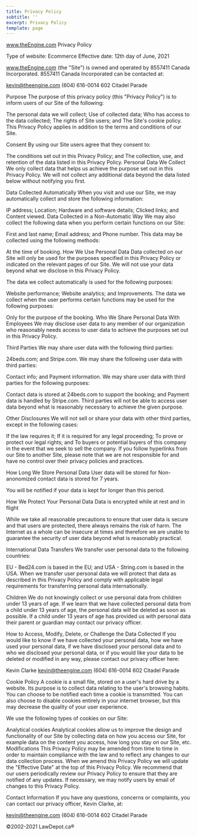 ```yaml
---
title: Privacy Policy 
subtitle: ''
excerpt: Privacy Policy
template: page
---
```


www.theEngine.com Privacy Policy

Type of website: Ecommerce
Effective date: 12th day of June, 2021

www.theEngine.com (the "Site") is owned and operated by 8557411 Canada Incorporated. 8557411 Canada Incorporated can be contacted at: 

kevin@theengine.com
(604) 616-0014
602 Citadel Parade

Purpose
The purpose of this privacy policy (this "Privacy Policy") is to inform users of our Site of the following:

The personal data we will collect;
Use of collected data;
Who has access to the data collected;
The rights of Site users; and
The Site's cookie policy.
This Privacy Policy applies in addition to the terms and conditions of our Site.

Consent
By using our Site users agree that they consent to:

The conditions set out in this Privacy Policy; and
The collection, use, and retention of the data listed in this Privacy Policy.
Personal Data We Collect
We only collect data that helps us achieve the purpose set out in this Privacy Policy. We will not collect any additional data beyond the data listed below without notifying you first.


Data Collected Automatically
When you visit and use our Site, we may automatically collect and store the following information:

IP address;
Location;
Hardware and software details;
Clicked links; and
Content viewed.
Data Collected in a Non-Automatic Way
We may also collect the following data when you perform certain functions on our Site:

First and last name;
Email address; and
Phone number.
This data may be collected using the following methods:

At the time of booking.
How We Use Personal Data
Data collected on our Site will only be used for the purposes specified in this Privacy Policy or indicated on the relevant pages of our Site. We will not use your data beyond what we disclose in this Privacy Policy.

The data we collect automatically is used for the following purposes:

Website performance;
Website analytics; and
Improvements.
The data we collect when the user performs certain functions may be used for the following purposes:

Only for the purpose of the booking.
Who We Share Personal Data With
Employees
We may disclose user data to any member of our organization who reasonably needs access to user data to achieve the purposes set out in this Privacy Policy.

Third Parties
We may share user data with the following third parties:

24beds.com; and
Stripe.com.
We may share the following user data with third parties:

Contact info; and
Payment information.
We may share user data with third parties for the following purposes:

Contact data is stored at 24beds.com to support the booking; and
Payment data is handled by Stripe.com.
Third parties will not be able to access user data beyond what is reasonably necessary to achieve the given purpose.

Other Disclosures
We will not sell or share your data with other third parties, except in the following cases:

If the law requires it;
If it is required for any legal proceeding;
To prove or protect our legal rights; and
To buyers or potential buyers of this company in the event that we seek to sell the company.
If you follow hyperlinks from our Site to another Site, please note that we are not responsible for and have no control over their privacy policies and practices.

How Long We Store Personal Data
User data will be stored for Non-anonomized contact data is stored for 7 years.

You will be notified if your data is kept for longer than this period.

How We Protect Your Personal Data
Data is encrypted while at rest and in flight

While we take all reasonable precautions to ensure that user data is secure and that users are protected, there always remains the risk of harm. The Internet as a whole can be insecure at times and therefore we are unable to guarantee the security of user data beyond what is reasonably practical.

International Data Transfers
We transfer user personal data to the following countries:

EU - Bed24.com is based in the EU; and
USA - String.com is based in the USA.
When we transfer user personal data we will protect that data as described in this Privacy Policy and comply with applicable legal requirements for transferring personal data internationally.

Children
We do not knowingly collect or use personal data from children under 13 years of age. If we learn that we have collected personal data from a child under 13 years of age, the personal data will be deleted as soon as possible. If a child under 13 years of age has provided us with personal data their parent or guardian may contact our privacy officer.

How to Access, Modify, Delete, or Challenge the Data Collected
If you would like to know if we have collected your personal data, how we have used your personal data, if we have disclosed your personal data and to who we disclosed your personal data, or if you would like your data to be deleted or modified in any way, please contact our privacy officer here:

Kevin Clarke
kevin@theengine.com
(604) 616-0014
602 Citadel Parade

Cookie Policy
A cookie is a small file, stored on a user's hard drive by a website. Its purpose is to collect data relating to the user's browsing habits. You can choose to be notified each time a cookie is transmitted. You can also choose to disable cookies entirely in your internet browser, but this may decrease the quality of your user experience.

We use the following types of cookies on our Site:

Analytical cookies
Analytical cookies allow us to improve the design and functionality of our Site by collecting data on how you access our Site, for example data on the content you access, how long you stay on our Site, etc.
Modifications
This Privacy Policy may be amended from time to time in order to maintain compliance with the law and to reflect any changes to our data collection process. When we amend this Privacy Policy we will update the "Effective Date" at the top of this Privacy Policy. We recommend that our users periodically review our Privacy Policy to ensure that they are notified of any updates. If necessary, we may notify users by email of changes to this Privacy Policy.

Contact Information
If you have any questions, concerns or complaints, you can contact our privacy officer, Kevin Clarke, at:

kevin@theengine.com
(604) 616-0014
602 Citadel Parade

©2002-2021 LawDepot.ca®